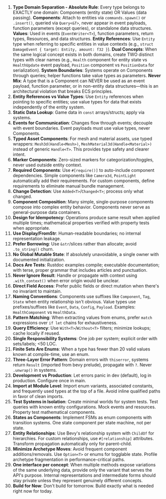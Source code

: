 
1. **Type Domain Separation - Absolute Rule**: Every type belongs to EXACTLY one domain: Components (entity state) OR
   Values (data passing). **Components**: Attach to entities via `commands.spawn()` or `.insert()`, queried via
   `Query<&T>`, never appear in event payloads, function parameters (except queries), or standalone data structures.
   **Values**: Used in events (`EventWriter<T>`), function parameters, return types, Resources, and data structures.
   **Entity References**: Use `Entity` type when referring to specific entities in value contexts (e.g.,
   `struct DamageEvent { target: Entity, amount: f32 }`). **Dual Concepts**: When the same logical concept exists in
   both domains, create TWO distinct types with clear names (e.g., `Health` component for entity state vs `HealthUpdate`
   event payload, `Position` component vs `PositionData` for serialization). **System Boundaries**: Systems operate on
   Components through queries; helper functions take value types as parameters. **Never Mix**: A type that is a
   Component can NEVER be used as an event payload, function parameter, or in non-entity data structures—this is an
   architectural violation that breaks ECS principles.
2. **Entity References vs Value Types**: Use `Entity` references when pointing to specific entities; use value types for
   data that exists independently of the entity system.
3. **Static Data Lookup**: Game data in `const` arrays/structs; apply via systems.
4. **Events for Communication**: Changes flow through events; decouple with event boundaries. Event payloads must use
   value types, never Components.
5. **Typed Asset Components**: For mesh and material assets, use typed wrappers: `Mesh3d(Handle<Mesh>)`,
   `MeshMaterial3d(Handle<Material>)` instead of generic `Handle<T>`. This provides type safety and clearer intent.
6. **Marker Components**: Zero-sized markers for categorization/toggles, never used outside entity context.
7. **Required Components**: Use `#[require()]` to auto-include component dependencies. Simple components like
   `Camera3d`, `PointLight` automatically add their requirements. For custom components, define requirements to
   eliminate manual bundle management.
8. **Change Detection**: Use `Added<T>`/`Changed<T>`; process only what changed.
9. **Component Composition**: Many simple, single-purpose components compose into complex entity behavior. Components
   never serve as general-purpose data containers.
10. **Design for Idempotency**: Operations produce same result when applied multiple times; mathematical properties
    verified with property tests when appropriate.
11. **Use Display/FromStr**: Human-readable boundaries; no internal representation leakage.
12. **Prefer Borrowing**: Use `&str`/slices rather than allocate; avoid `.to_string()` churn.
13. **No Global Mutable State**: If absolutely unavoidable, a single owner with documented initialization.
14. **Docs Are Tests**: Rustdoc examples compile; executable documentation; with terse, proper grammar that includes
    articles and punctuation.
15. **Never Ignore Result**: Handle or propagate with context using `.with_context()` when error origin would be
    unclear.
16. **Direct Field Access**: Prefer public fields or direct mutation when there's no invariant to maintain.
17. **Naming Conventions**: Components use suffixes like `Component`, `Tag`, `State` when entity relationship isn't
    obvious. Value types use prefixes/suffixes like `Event`, `Data`, `Config`, `Payload`. Examples: `HealthComponent` vs
    `HealthData`.
18. **Pattern Matching**: When extracting values from enums, prefer `match` expressions over `if let` chains for
    exhaustiveness.
19. **Query Efficiency**: Use `With<T>`/`Without<T>` filters; minimize lookups; cache locally if reused.
20. **Single Responsibility Systems**: One job per system; explicit order with sets/labels; <50 LOC.
21. **Finite Sets Are Enums**: When a type has fewer than 20 valid values known at compile-time, use an enum.
22. **Three-Layer Error Pattern**: Domain errors with `thiserror`, systems return `Result` (imported from bevy prelude),
    propagate with `?`. Never `.unwrap()` in systems.
23. **Development vs Production**: Let errors panic in dev (default), log in production. Configure once in main.
24. **Import at Module Level**: Import enum variants, associated constants, and frequently used types at the top of a
    file. Avoid inline qualified paths in favor of clean imports.
25. **Test Systems in Isolation**: Create minimal worlds for system tests. Test queries with known entity
    configurations. Mock events and resources. Property test mathematical components.
26. **States as Components**: Implement FSMs as enum components with transition systems. One state component per state
    machine, not per state.
27. **Entity Relationships**: Use Bevy's relationship system with `ChildOf` for hierarchies. For custom relationships,
    use `#[relationship]` attributes. Transform propagation automatically only for parent-child.
28. **Minimize Archetype Moves**: Avoid frequent component additions/removals. Use `Option<T>` or enums for togglable
    state. Profile archetype fragmentation in performance-critical paths.
29. **One interface per concept**: When multiple methods expose variations of the same underlying data, provide only the
    variant that serves the API's purpose. Internal representations and intermediate forms should stay private unless
    they represent genuinely different concepts.
30. **Build for Now**: Don't build for tomorrow. Build exactly what is needed right now for today.
